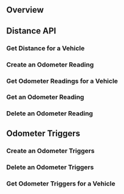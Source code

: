 
## Overview

## Distance API

### Get Distance for a Vehicle

### Create an Odometer Reading

### Get Odometer Readings for a Vehicle

### Get an Odometer Reading

### Delete an Odometer Reading

## Odometer Triggers

### Create an Odometer Triggers

### Delete an Odometer Triggers

### Get Odometer Triggers for a Vehicle